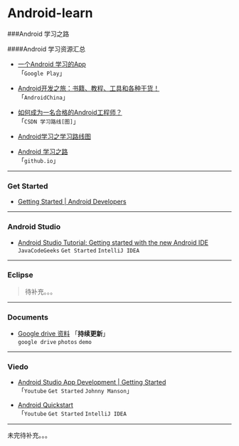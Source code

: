 Android-learn
=============

###Android 学习之路

####Android 学习资源汇总
- [一个Android 学习的App](https://play.google.com/store/apps/details?id=loading.androidmanual.free) <br />
「``Google Play``」

- [Android开发之旅：书籍、教程、工具和各种干货！](http://www.androidchina.net/584.html) <br />
「``AndroidChina``」

- [如何成为一名合格的Android工程师？](http://blog.csdn.net/huangyabin001/article/details/9264177) <br />
「``CSDN 学习路线[图]``」

- [Android学习之学习路线图](http://blog.csdn.net/he90227/article/details/24135803)

- [Android 学习之路](http://stormzhang.github.io/android/2014/07/07/learn-android-from-rookie/) <br />
「``github.io``」

---
### Get Started
- [Getting Started | Android Developers](https://developer.android.com/training/index.html)

---
### Android Studio
- [Android Studio Tutorial: Getting started with the new Android IDE](http://www.javacodegeeks.com/2013/06/android-studio-getting-started-with-the-new-android-ide.html) <br />
``JavaCodeGeeks`` ``Get Started`` ``IntelliJ IDEA``




---
### Eclipse 
> 待补充。。。

---
### Documents
- [Google drive 资料](https://drive.google.com/folderview?id=0B1Rq4QEuDQKEOUMxM1d0dzVacE0&usp=sharing) 「**持续更新**」<br />
``google drive`` ``photos``  ``demo``

---
### Viedo
- [Android Studio App Development | Getting Started](http://www.youtube.com/watch?v=ZddHwDYqyIw&list=PL_PaSTBkUwk4PXlhZIe4COpwnWeCRnw2F) <br />
「``Youtube`` ``Get Started`` ``Johnny Manson``」


- [Android Quickstart](https://www.youtube.com/watch?v=jsZdp93kR_k&list=PLPZy-hmwOdEV6AP34VZZX5lXPi9QL_cSp) <br />
「``Youtube`` ``Get Started`` ``IntelliJ IDEA``

---
未完待补充。。。
